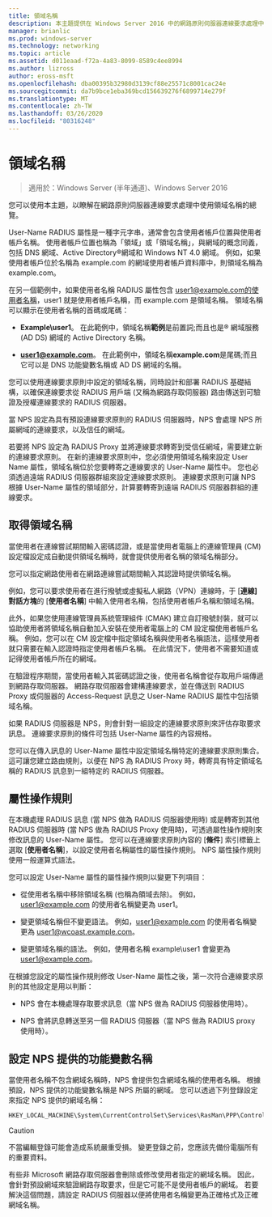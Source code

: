 ```yaml
---
title: 領域名稱
description: 本主題提供在 Windows Server 2016 中的網路原則伺服器連線要求處理中使用領域名稱的總覽。
manager: brianlic
ms.prod: windows-server
ms.technology: networking
ms.topic: article
ms.assetid: d011eaad-f72a-4a83-8099-8589c4ee8994
ms.author: lizross
author: eross-msft
ms.openlocfilehash: dba00395b32980d3139cf88e25571c8001cac24e
ms.sourcegitcommit: da7b9bce1eba369bcd156639276f6899714e279f
ms.translationtype: MT
ms.contentlocale: zh-TW
ms.lasthandoff: 03/26/2020
ms.locfileid: "80316248"
---
```

# <a name="realm-names"></a>領域名稱

>適用於：Windows Server (半年通道)、Windows Server 2016


您可以使用本主題，以瞭解在網路原則伺服器連線要求處理中使用領域名稱的總覽。

User-Name RADIUS 屬性是一種字元字串，通常會包含使用者帳戶位置與使用者帳戶名稱。 使用者帳戶位置也稱為「領域」或「領域名稱」，與網域的概念同義，包括 DNS 網域、Active Directory®網域和 Windows NT 4.0 網域。 例如，如果使用者帳戶位於名稱為 example.com 的網域使用者帳戶資料庫中，則領域名稱為 example.com。

在另一個範例中，如果使用者名稱 RADIUS 屬性包含 user1@example.com的使用者名稱，user1 就是使用者帳戶名稱，而 example.com 是領域名稱。 領域名稱可以顯示在使用者名稱的首碼或尾碼：

- **Example\user1**。 在此範例中，領域名稱**範例**是前置詞;而且也是&reg; 網域服務 \(AD DS\) 網域的 Active Directory 名稱。

- <strong>user1@example.com</strong>。 在此範例中，領域名稱**example.com**是尾碼;而且它可以是 DNS 功能變數名稱或 AD DS 網域的名稱。

您可以使用連線要求原則中設定的領域名稱，同時設計和部署 RADIUS 基礎結構，以確保連線要求從 RADIUS 用戶端 (又稱為網路存取伺服器) 路由傳送到可驗證及授權連線要求的 RADIUS 伺服器。

當 NPS 設定為具有預設連線要求原則的 RADIUS 伺服器時，NPS 會處理 NPS 所屬網域的連線要求，以及信任的網域。

若要將 NPS 設定為 RADIUS Proxy 並將連線要求轉寄到受信任網域，需要建立新的連線要求原則。 在新的連線要求原則中，您必須使用領域名稱來設定 User Name 屬性，領域名稱位於您要轉寄之連線要求的 User-Name 屬性中。 您也必須透過遠端 RADIUS 伺服器群組來設定連線要求原則。 連線要求原則可讓 NPS 根據 User-Name 屬性的領域部分，計算要轉寄到遠端 RADIUS 伺服器群組的連線要求。

## <a name="acquiring-the-realm-name"></a>取得領域名稱

當使用者在連線嘗試期間輸入密碼認證，或是當使用者電腦上的連線管理員 (CM) 設定檔設定成自動提供領域名稱時，就會提供使用者名稱的領域名稱部分。

您可以指定網路使用者在網路連線嘗試期間輸入其認證時提供領域名稱。

例如，您可以要求使用者在進行撥號或虛擬私人網路（VPN）連線時，于 [**連線] 對話方塊**的 [**使用者名稱**] 中輸入使用者名稱，包括使用者帳戶名稱和領域名稱。

此外，如果您使用連線管理員系統管理組件 (CMAK) 建立自訂撥號封裝，就可以協助使用者將領域名稱自動加入安裝在使用者電腦上的 CM 設定檔使用者帳戶名稱。 例如，您可以在 CM 設定檔中指定領域名稱與使用者名稱語法，這樣使用者就只需要在輸入認證時指定使用者帳戶名稱。 在此情況下，使用者不需要知道或記得使用者帳戶所在的網域。

在驗證程序期間，當使用者輸入其密碼認證之後，使用者名稱會從存取用戶端傳遞到網路存取伺服器。 網路存取伺服器會建構連線要求，並在傳送到 RADIUS Proxy 或伺服器的 Access-Request 訊息之 User-Name RADIUS 屬性中包括領域名稱。

如果 RADIUS 伺服器是 NPS，則會針對一組設定的連線要求原則來評估存取要求訊息。 連線要求原則的條件可包括 User-Name 屬性的內容規格。

您可以在傳入訊息的 User-Name 屬性中設定領域名稱特定的連線要求原則集合。 這可讓您建立路由規則，以便在 NPS 為 RADIUS Proxy 時，轉寄具有特定領域名稱的 RADIUS 訊息到一組特定的 RADIUS 伺服器。

## <a name="attribute-manipulation-rules"></a>屬性操作規則

在本機處理 RADIUS 訊息 (當 NPS 做為 RADIUS 伺服器使用時) 或是轉寄到其他 RADIUS 伺服器時 (當 NPS 做為 RADIUS Proxy 使用時)，可透過屬性操作規則來修改訊息的 User-Name 屬性。 您可以在連線要求原則內容的 [**條件**] 索引標籤上選取 [**使用者名稱**]，以設定使用者名稱屬性的屬性操作規則。 NPS 屬性操作規則使用一般運算式語法。

您可以設定 User-Name 屬性的屬性操作規則以變更下列項目：

- 從使用者名稱中移除領域名稱 \(也稱為領域去除\)。 例如，user1@example.com 的使用者名稱變更為 user1。

- 變更領域名稱但不變更語法。 例如，user1@example.com 的使用者名稱變更為 user1@wcoast.example.com。

- 變更領域名稱的語法。 例如，使用者名稱 example\user1 會變更為 user1@example.com。

在根據您設定的屬性操作規則修改 User-Name 屬性之後，第一次符合連線要求原則的其他設定是用以判斷：

- NPS 會在本機處理存取要求訊息（當 NPS 做為 RADIUS 伺服器使用時）。

- NPS 會將訊息轉送至另一個 RADIUS 伺服器（當 NPS 做為 RADIUS proxy 使用時）。

## <a name="configuring-the-nps-supplied-domain-name"></a>設定 NPS 提供的功能變數名稱

當使用者名稱不包含網域名稱時，NPS 會提供包含網域名稱的使用者名稱。 根據預設，NPS 提供的功能變數名稱是 NPS 所屬的網域。 您可以透過下列登錄設定來指定 NPS 提供的網域名稱：

    
    HKEY_LOCAL_MACHINE\System\CurrentControlSet\Services\RasMan\PPP\ControlProtocols\BuiltIn\DefaultDomain
    

>[!CAUTION]
>不當編輯登錄可能會造成系統嚴重受損。 變更登錄之前，您應該先備份電腦所有的重要資料。

有些非 Microsoft 網路存取伺服器會刪除或修改使用者指定的網域名稱。 因此，會針對預設網域來驗證網路存取要求，但是它可能不是使用者帳戶的網域。 若要解決這個問題，請設定 RADIUS 伺服器以便將使用者名稱變更為正確格式及正確網域名稱。
